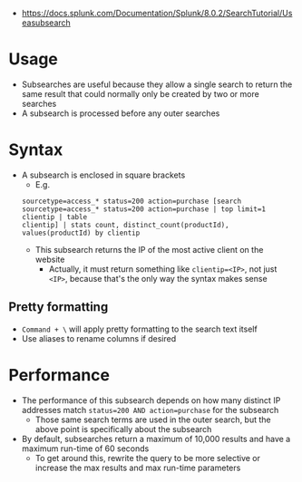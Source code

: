 - https://docs.splunk.com/Documentation/Splunk/8.0.2/SearchTutorial/Useasubsearch
# Usage
- Subsearches are useful because they allow a single search to return the same result that could normally only be created by two or more searches
- A subsearch is processed before any outer searches
# Syntax
- A subsearch is enclosed in square brackets
    - E.g.
    ```
    sourcetype=access_* status=200 action=purchase [search sourcetype=access_* status=200 action=purchase | top limit=1 clientip | table
    clientip] | stats count, distinct_count(productId), values(productId) by clientip
    ```
    - This subsearch returns the IP of the most active client on the website
        - Actually, it must return something like `clientip=<IP>`, not just `<IP>`, because that's the only way the syntax makes sense
## Pretty formatting
- `Command + \` will apply pretty formatting to the search text itself
- Use aliases to rename columns if desired
# Performance
- The performance of this subsearch depends on how many distinct IP addresses match `status=200 AND action=purchase` for the subsearch
    - Those same search terms are used in the outer search, but the above point is specifically about the subsearch
- By default, subsearches return a maximum of 10,000 results and have a maximum run-time of 60 seconds
    - To get around this, rewrite the query to be more selective or increase the max results and max run-time parameters